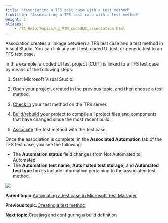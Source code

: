 ```yaml
--- 
title: "Associating a TFS test case with a test method"
linktitle: "Associating a TFS test case with a test method"
weight: 3
aliases: 
    - /TA_Help/Topics/ug_MTM_codedUI_association.html
---
```


Association creates a linkage between a TFS test case and a test method in Visual Studio. You can link any unit test, coded UI test, or generic test to an TFS test case.

In this example, a coded UI test project \(CUIT\) is linked to a TFS test case by means of the following steps:

1.  Start Microsoft Visual Studio.

2.  Open your project, created in the [previous topic](ug_MTM_test_methods.html), and then choose a test method.

3.  [Check in](https://docs.microsoft.com/en-us/vsts/tfvc/check-your-work-team-codebase?view=vsts#choose-the-files-you-want-to-check-in) your test method on the TFS server.

4.  [Build/rebuild](https://docs.microsoft.com/en-us/visualstudio/ide/building-and-cleaning-projects-and-solutions-in-visual-studio#to-build-or-rebuild-a-single-project) your project to compile all project files and components that have changed since the most recent build.

5.  [Associate](https://docs.microsoft.com/en-us/vsts/build-release/test/associate-automated-test-with-test-case?view=vsts#associate-your-test) the test method with the test case.


Once the association is complete, in the **Associated Automation** tab of the TFS test case, you see the following:

-   The **Automation status** field changes from Not Automated to Automated.
-   The **Automation test name**, **Automated test storage**, and **Automated test type** boxes include information pertaining to the associated test method.

![](/images//Images/MTM_association_codedUI_result.png)

**Parent topic:**[Automating a test case in Microsoft Test Manager](/TA_Help/Topics/ug_MTM_automating_TC.html)

**Previous topic:**[Creating a test method](/TA_Help/Topics/ug_MTM_test_methods.html)

**Next topic:**[Creating and configuring a build definition](/TA_Help/Topics/ug_MTM_build_definition.html)

